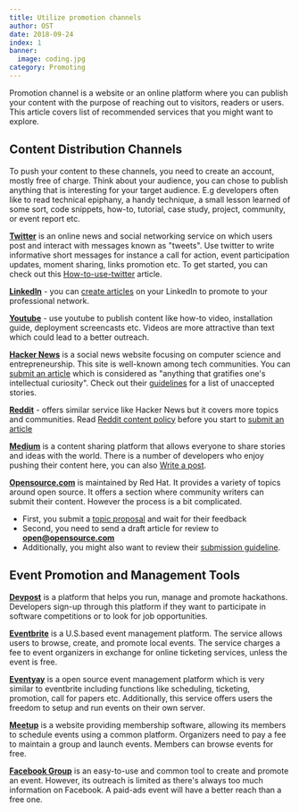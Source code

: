 ```yaml
---
title: Utilize promotion channels
author: OST
date: 2018-09-24
index: 1
banner:
  image: coding.jpg
category: Promoting
---
```

Promotion channel is a website or an online platform where you can publish your content with the purpose of reaching out to visitors, readers or users. This article covers list of recommended services that you might want to explore.

## Content Distribution Channels
To push your content to these channels, you need to create an account, mostly free of charge. Think about your audience, you can chose to publish anything that is interesting for your target audience. E.g developers often like to read technical epiphany, a handy technique, a small lesson learned of some sort, code snippets, how-to, tutorial, case study, project, community, or event report etc.


**[Twitter](https://twitter.com)** is an online news and social networking service on which users post and interact with messages known as "tweets". Use twitter to write informative short messages for instance a call for action, event participation updates, moment sharing, links promotion etc. To get started, you can check out this [How-to-use-twitter](https://www.wired.com/story/how-to-setup-twitter-search-hashtag-and-login-help) article.


**[LinkedIn](https://linkedin.com)** - you can [create articles](https://www.linkedin.com/help/linkedin/answer/47538/creating-articles-on-linkedin?lang=en) on your LinkedIn to promote to your professional network.


**[Youtube](https://youtube.com)** - use youtube to publish content like how-to video, installation guide, deployment screencasts etc. Videos are more attractive than text which could lead to a better outreach.


**[Hacker News](https://news.ycombinator.com)** is a social news website focusing on computer science and entrepreneurship. This site is well-known among tech communities. You can [submit an article](https://news.ycombinator.com/submit) which is considered as "anything that gratifies one's intellectual curiosity". Check out their [guidelines](https://news.ycombinator.com/newsguidelines.html) for a list of unaccepted stories.


**[Reddit](https://www.reddit.com)** - offers similar service like Hacker News but it covers more topics and communities. Read [Reddit content policy](https://www.redditinc.com/policies/content-policy) before you start to [submit an article](https://www.reddit.com/submit)

**[Medium](https://medium.com)** is a content sharing platform that allows everyone to share stories and ideas with the world. There is a number of developers who enjoy pushing their content here, you can also [Write a post](https://help.medium.com/hc/en-us/articles/225168768-Write-post).


**[Opensource.com](https://opensource.com)** is maintained by Red Hat. It provides a variety of topics around open source. It offers a section where community writers can submit their content. However the process is a bit complicated.
* First, you submit a [topic proposal](https://opensource.com/how-submit-article) and wait for their feedback
* Second, you need to send a draft article for review to **open@opensource.com**
* Additionally, you might also want to review their [submission guideline](https://opensource.com/submission-style-guide).

## Event Promotion and Management Tools

**[Devpost](https://devpost.com)** is a platform that helps you run, manage and promote hackathons. Developers sign-up through this platform if they want to participate in software competitions or to look for job opportunities.


**[Eventbrite](https://eventbrite.com)** is a U.S.based event management platform. The service allows users to browse, create, and promote local events. The service charges a fee to event organizers in exchange for online ticketing services, unless the event is free.


**[Eventyay](https://eventyay.com)** is a open source event management platform which is very similar to eventbrite including functions like scheduling, ticketing, promotion, call for papers etc.  Additionally, this service offers users the freedom to setup and run events on their own server.


**[Meetup](https://meetup.com)** is a website providing membership software, allowing its members to schedule events using a common platform. Organizers need to pay a fee to maintain a group and launch events. Members can browse events for free.

**[Facebook Group](https://en.wikipedia.org/wiki/List_of_Facebook_features#Groups)** is an easy-to-use and common tool to create and promote an event. However, its outreach is limited as there's always too much information on Facebook. A paid-ads event will have a better reach than a free one.


